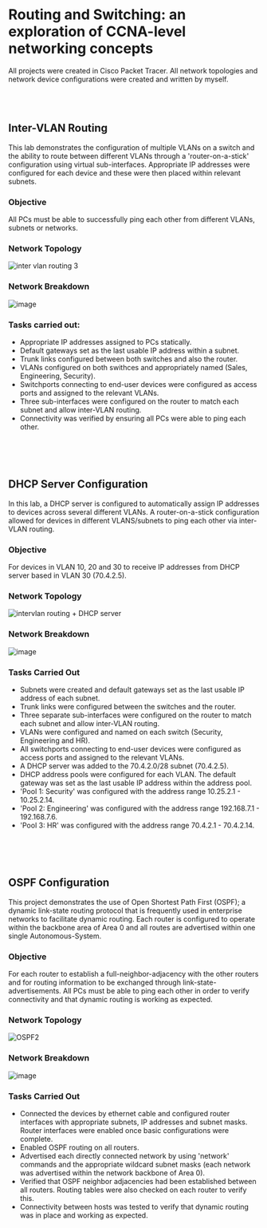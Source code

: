# Routing and Switching: an exploration of CCNA-level networking concepts
All projects were created in Cisco Packet Tracer. All network topologies and network device configurations were created and written by myself. 

<br> <br> 

## Inter-VLAN Routing
This lab demonstrates the configuration of multiple VLANs on a switch and the ability to route between different VLANs through a 'router-on-a-stick' configuration using virtual sub-interfaces.
Appropriate IP addresses were configured for each device and these were then placed within relevant subnets. 


### Objective 
All PCs must be able to successfully ping each other from different VLANs, subnets or networks.


### Network Topology

![inter vlan routing 3](https://github.com/user-attachments/assets/bcf72ef4-9ffc-4295-954a-fa91dac094cd)


### Network Breakdown

![image](https://github.com/user-attachments/assets/6421fee3-49e2-4d5d-9421-81c8bb4451bd)

### Tasks carried out:

- Appropriate IP addresses assigned to PCs statically.
- Default gateways set as the last usable IP address within a subnet.
- Trunk links configured between both switches and also the router.
- VLANs configured on both swithces and appropriately named (Sales, Engineering, Security).
- Switchports connecting to end-user devices were configured as access ports and assigned to the relevant VLANs.
- Three sub-interfaces were configured on the router to match each subnet and allow inter-VLAN routing.
- Connectivity was verified by ensuring all PCs were able to ping each other.  

 <br> <br> <br> 
 
## DHCP Server Configuration  
In this lab, a DHCP server is configured to automatically assign IP addresses to devices across several different VLANs. A router-on-a-stick configuration allowed for devices in different
VLANS/subnets to ping each other via inter-VLAN routing.

### Objective
For devices in VLAN 10, 20 and 30 to receive IP addresses from DHCP server based in VLAN 30 (70.4.2.5).

### Network Topology 

![intervlan routing + DHCP server](https://github.com/user-attachments/assets/994741f1-4e11-4f93-9c8f-7e0b92e4a9cb)

### Network Breakdown

![image](https://github.com/user-attachments/assets/c0fe19ff-8838-450c-9372-97d8914531d6)


### Tasks Carried Out

- Subnets were created and default gateways set as the last usable IP address of each subnet.
- Trunk links were configured between the switches and the router.
- Three separate sub-interfaces were configured on the router to match each subnet and allow inter-VLAN routing.
- VLANs were configured and named on each switch (Security, Engineering and HR).
- All switchports connecting to end-user devices were configured as access ports and assigned to the relevant VLANs.
- A DHCP server was added to the 70.4.2.0/28 subnet (70.4.2.5).
- DHCP address pools were configured for each VLAN. The default gateway was set as the last usable IP address within the address pool.
- 'Pool 1: Security' was configured with the address range 10.25.2.1 - 10.25.2.14.
- 'Pool 2: Engineering' was configured with the address range 192.168.7.1 - 192.168.7.6.
- 'Pool 3: HR' was configured with the address range 70.4.2.1 - 70.4.2.14.

<br> <br> <br> 

## OSPF Configuration
This project demonstrates the use of Open Shortest Path First (OSPF); a dynamic link-state routing protocol that is frequently used in enterprise networks to facilitate dynamic routing. Each router is configured to operate within the backbone area of Area 0 and all routes are advertised within one single Autonomous-System.

### Objective 
For each router to establish a full-neighbor-adjacency with the other routers and for routing information to be exchanged through link-state-advertisements. All PCs must be able to ping each other in order to verify connectivity and that dynamic routing is working as expected.

### Network Topology

![OSPF2](https://github.com/user-attachments/assets/dd73eeb0-9c73-4225-a955-50b8e47813eb)

### Network Breakdown

![image](https://github.com/user-attachments/assets/7a066016-2787-4c42-9169-6513e7e9669a)


### Tasks Carried Out

- Connected the devices by ethernet cable and configured router interfaces with appropriate subnets, IP addresses and subnet masks. Router interfaces were enabled once basic configurations were complete.
- Enabled OSPF routing on all routers.
- Advertised each directly connected network by using 'network' commands and the appropriate wildcard subnet masks (each network was advertised within the network backbone of Area 0).
- Verified that OSPF neighbor adjacencies had been established between all routers. Routing tables were also checked on each router to verify this.
- Connectivity between hosts was tested to verify that dynamic routing was in place and working as expected.
